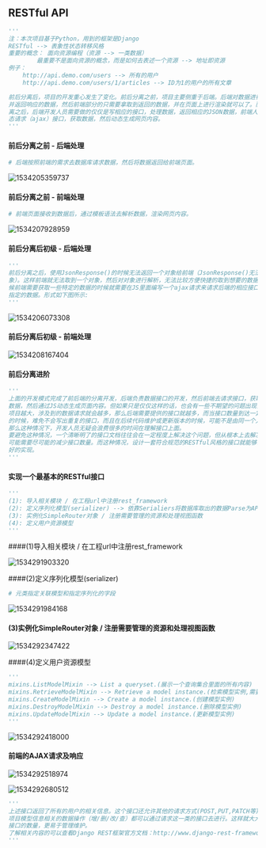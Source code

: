 ## RESTful  API

~~~python
'''
注：本次项目基于Python，用到的框架是Django
RESTful --> 表象性状态转移风格
重要的概念： 面向资源编程（资源 --> 一类数据） 
		最重要不是面向资源的概念，而是如何去表述一个资源 --> 地址即资源
例子：
	http://api.demo.com/users --> 所有的用户
    http://api.demo.com/users/1/articles --> ID为1的用户的所有文章

前后分离后，项目的开发重心发生了变化。前后分离之前，项目主要侧重于后端。后端对数据进行处理，
并返回响应的数据，然后前端部分的只需要拿取到返回的数据，并在页面上进行渲染就可以了。而前后分
离之后，后端开发人员需要做的仅仅是写相应的接口，处理数据，返回相应的JSON数据，前端人员通过动
态请求（ajax）接口，获取数据，然后动态生成网页内容。
'''
~~~

#### 前后分离之前 - 后端处理

~~~python
# 后端按照前端的需求去数据库请求数据，然后将数据返回给前端页面。
~~~



![1534205359737](C:\Users\SuperMee\Desktop\knowledge\rest_images\1534205359737.png)

#### 前后分离之前 - 前端处理

~~~python
# 前端页面接收到数据后，通过模板语法去解析数据，渲染网页内容。
~~~



![1534207928959](C:\Users\SuperMee\Desktop\knowledge\rest_images\1534207928959.png)

#### 前后分离后初级 - 后端处理

~~~python
'''
前后分离之后，使用JsonResponse()的时候无法返回一个对象给前端（JsonResponse()无法序列化对
象）。这样前端就无法取到一个对象，然后对对象进行解析，无法比较方便快捷的取到想要的数据，这时
候前端需要获取一些特定的数据的时候就需要在JS里面编写一个ajax请求来请求后端的相应接口，获取
指定的数据。形式如下图所示:
'''
~~~

![1534206073308](C:\Users\SuperMee\Desktop\knowledge\rest_images\1534206073308.png)

#### 前后分离后初级 - 前端处理

![1534208167404](C:\Users\SuperMee\Desktop\knowledge\rest_images\1534208167404.png)

#### 前后分离进阶

~~~python
'''
上面的开发模式完成了前后端的分离开发，后端负责数据接口的开发，然后前端去请求接口，获取相应的
数据，然后通过JS动态生成页面内容。但如果只是仅仅这样的话，也会有一些不期望的问题出现，那就是
项目越大，涉及到的数据请求就会越多，那么后端需要提供的接口就越多，而当接口数量到达一定的程度
的时候，难免不会写出重复的接口，而且在后续代码维护或更新版本的时候，可能不是由同一个人进行，
那么这种情况下，开发人员无疑会浪费很多的时间在理解接口上面。
要避免这种情况，一个清晰明了的接口文档往往会在一定程度上解决这个问题，但从根本上去解决，我们
可能需要尽可能的减少接口数量。而这种情况，设计一套符合规范的RESTful风格的接口就能够帮我们很
好的实现。
'''
~~~

#### 实现一个最基本的RESTful接口

~~~python
'''
(1): 导入相关模块 / 在工程url中注册rest_framework
(2): 定义序列化模型(serializer) --> 依靠Serialiers将数据库取出的数据Parse为API的数据
(3): 实例化SimpleRouter对象 / 注册需要管理的资源和处理视图函数
(4): 定义用户资源模型
'''
~~~

####(1)导入相关模块 / 在工程url中注册rest_framework

![1534291903320](C:\Users\SuperMee\Desktop\knowledge\rest_images\1534291903320.png)

####(2)定义序列化模型(serializer)

~~~python
# 元类指定关联模型和指定序列化的字段
~~~



![1534291984168](C:\Users\SuperMee\Desktop\knowledge\rest_images\1534291984168.png)

#### (3)实例化SimpleRouter对象 / 注册需要管理的资源和处理视图函数

![1534292347422](C:\Users\SuperMee\Desktop\knowledge\rest_images\1534292305798.png)

####(4)定义用户资源模型

~~~python
'''
mixins.ListModelMixin --> List a queryset.(展示一个查询集合里面的所有内容)
mixins.RetrieveModelMixin --> Retrieve a model instance.(检索模型实例,需要参数id)
mixins.CreateModelMixin --> Create a model instance.(创建模型实例)
mixins.DestroyModelMixin --> Destroy a model instance.(删除模型实例)
mixins.UpdateModelMixin --> Update a model instance.(更新模型实例)
'''
~~~



![1534292418000](C:\Users\SuperMee\Desktop\knowledge\rest_images\1534292418000.png)

#### 前端的AJAX请求及响应

![1534292518974](C:\Users\SuperMee\Desktop\knowledge\rest_images\1534292518974.png)

![1534292680512](C:\Users\SuperMee\Desktop\knowledge\rest_images\1534292680512.png)

~~~python
'''
上述接口返回了所有的用户的相关信息。这个接口还允许其他的请求方式(POST,PUT,PATCH等)。那些跟
项目模型信息相关的数据操作（增/删/改/查）都可以通过请求这一类的接口去进行。这样就大大减少了
接口的数量，更易于管理维护。
了解相关内容的可以查看Django REST框架官方文档：http://www.django-rest-framework.org/
'''
~~~

